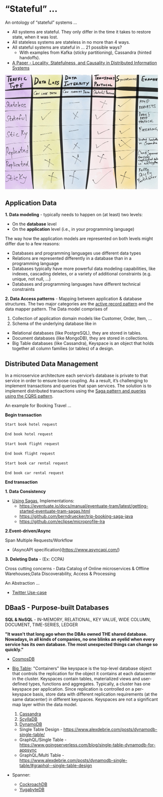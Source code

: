 # “Stateful” ... 

An ontology of “stateful” systems ... 
* All systems are stateful. They only differ in the time it takes to restore state, when it was lost.
* All stateless systems are stateless in no more than 4 ways.
* All stateful systems are stateful in ... 21 possible ways?
  * With examples from Kafka (sticky partitioning), Cassandra (hinted handoffs).
* [A Paper - Locality, Statefulness, and Causality in Distributed Information Systems](https://arxiv.org/pdf/1909.09357.pdf)

![](https://github.com/ankumar/Architecture/blob/master/images/stateful.jpeg)

## Application Data

**1. Data modeling** - typically needs to happen on (at least) two levels:

* On the **database** level
* On the **application** level (i.e., in your programming language)

The way how the application models are represented on both levels might differ due to a few reasons:

* Databases and programming languages use different data types
* Relations are represented differently in a database than in a programming language
* Databases typically have more powerful data modeling capabilities, like indexes, cascading deletes, or a variety of additional constraints (e.g. unique, not null, ...)
* Databases and programming languages have different technical constraints
    
**2. Data Access patterns** - Mapping between application & database structures. The two major categories are the [active record pattern](http://calpaterson.com/activerecord.html) and the data mapper pattern. The Data model comprises of

1. Collection of application domain models like Customer, Order, Item, ...
2. Schema of the underlying database like in 
* Relational databases (like PostgreSQL), they are stored in tables.
* Document databases (like MongoDB), they are stored in collections.
* Big Table databases (like Cassandra), Keyspace is an object that holds together all column families (or tables) of a design.

## Distributed Data Management 
In a microservice architecture each service’s database is private to that service in order to ensure loose coupling. As a result, it’s challenging to implement transactions and queries that span services. The solution is to implement distributed transactions using the [Saga pattern and queries using the CQRS pattern](https://microservices.io/articles/applying.html).

An example for Booking Travel ... 

**Begin transaction**
    
    Start book hotel request
    
    End book hotel request
    
    Start book flight request
    
    End book flight request
    
    Start book car rental request
    
    End book car rental request
**End transaction**

**1. Data Consistency**
  * [Using Sagas](https://chrisrichardson.net/post/microservices/2019/07/09/developing-sagas-part-1.html), Implementations:
    * https://eventuate.io/docs/manual/eventuate-tram/latest/getting-started-eventuate-tram-sagas.html
    * https://github.com/berndruecker/trip-booking-saga-java
    * https://github.com/eclipse/microprofile-lra

**2.Event-driven/Async**

Span Multiple Requests/Workflow
  * (AsyncAPI specification)(https://www.asyncapi.com/)
  
**3. Deleting Data** - (Ex: CCPA) 

Cross cutting concerns - Data Catalog of Online microservices & Offline Warehouses;Data Discoverability, Access & Processing

An Abstraction ... 
* [Twitter Use-case](https://blog.twitter.com/engineering/en_us/topics/infrastructure/2020/deleting-data-distributed-throughout-your-microservices-architecture.html) 

## DBaaS - Purpose-built Databases

**SQL & NoSQL** - IN-MEMORY, RELATIONAL, KEY VALUE, WIDE COLUMN, DOCUMENT, TIME-SERIES, LEDGER

**"It wasn't that long ago when the DBAs owned THE shared database. Nowadays, in all kinds of companies, no one blinks an eyelid when every service has its own database. The most unexpected things can change so quickly."**

* [CosmosDB](https://docs.microsoft.com/en-us/azure/cosmos-db/consistency-levels)
* [Big Table](https://www.cs.rutgers.edu/~pxk/417/notes/content/bigtable.html): "Containers" like keyspace is the top-level database object that controls the replication for the object it contains at each datacenter in the cluster. Keyspaces contain tables, materialized views and user-defined types, functions and aggregates. Typically, a cluster has one keyspace per application. Since replication is controlled on a per-keyspace basis, store data with different replication requirements (at the same datacenter) in different keyspaces. Keyspaces are not a significant map layer within the data model.
  1. [Cassandra](https://www.datastax.com/blog/2020/05/why-astra-good-cassandra)
  2. [ScyllaDB](https://www.scylladb.com/2020/05/07/introducing-scylla-open-source-4-0/)
  3. [DynamoDB](https://aws.amazon.com/dynamodb/)
    * Single Table Design - https://www.alexdebrie.com/posts/dynamodb-single-table/
    * GraphQL/Single Table - https://www.goingserverless.com/blog/single-table-dynamodb-for-appsync
    * GraphQL/Multi Table - https://www.alexdebrie.com/posts/dynamodb-single-table/#graphql--single-table-design  
  
* Spanner:
  * [CockroachDB](https://www.cockroachlabs.com/docs/stable/architecture/overview.html)
  * [YugabyteDB](https://docs.yugabyte.com/latest/comparisons/)
   
